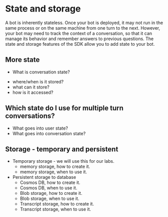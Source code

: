 # State and storage
A bot is inherently stateless. Once your bot is deployed, it may not run in the same process or on the same machine from one turn to the next. However, your bot may need to track the context of a conversation, so that it can manage its behavior and remember answers to previous questions. The state and storage features of the SDK allow you to add state to your bot.

## More state
* What is conversation state? 
- where/when is it stored?
- what can it store?
- how is it accessed?

## Which state do I use for multiple turn conversations?
* What goes into user state?
* What goes into conversation state?

## Storage - temporary and persistent
* Temporary storage - we will use this for our labs.
  - memory storage, how to create it.
  - memory storage, when to use it.
* Persistent storage to database
  - Cosmos DB, how to create it.
  - Cosmos DB, when to use it. 
  - Blob storage, how to create it.
  - Blob storage, when to use it.
  - Transcript storage, how to create it.
  - Transcript storage, when to use it.
